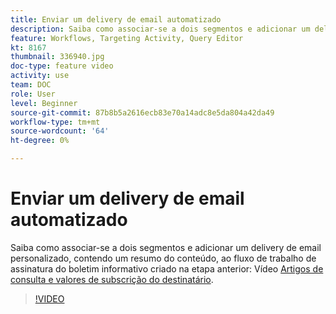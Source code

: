 ```yaml
---
title: Enviar um delivery de email automatizado
description: Saiba como associar-se a dois segmentos e adicionar um delivery de email personalizado, contendo um resumo do conteúdo, ao fluxo de trabalho de assinatura do boletim informativo.
feature: Workflows, Targeting Activity, Query Editor
kt: 8167
thumbnail: 336940.jpg
doc-type: feature video
activity: use
team: DOC
role: User
level: Beginner
source-git-commit: 87b8b5a2616ecb83e70a14adc8e5da804a42da49
workflow-type: tm+mt
source-wordcount: '64'
ht-degree: 0%

---
```



# Enviar um delivery de email automatizado

Saiba como associar-se a dois segmentos e adicionar um delivery de email personalizado, contendo um resumo do conteúdo, ao fluxo de trabalho de assinatura do boletim informativo criado na etapa anterior: Vídeo [Artigos de consulta e valores de subscrição do destinatário](/help/process-management/create-a-content-digest/query-articles-and-recipient-subscription-values.md).

>[!VIDEO](https://video.tv.adobe.com/v/336904?quality=12)

